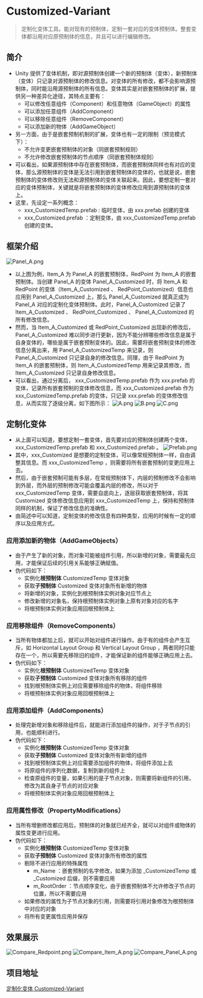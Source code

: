 # Customized-Variant

> 定制化变体工具。能对现有的预制体，定制一套对应的变体预制体。整套变体都沿用对应原预制体的信息，并且可以进行编辑修改。

## 简介 
- Unity 提供了变体机制，即对源预制体创建一个新的预制体（变体），新预制体（变体）只记录对源预制体的修改信息。对变体的所有修改，都不会影响源预制体，同时能沿用源预制体的所有信息。变体其实是对嵌套预制体的扩展，提供另一种差异化途径，其特点主要有：
    - 可以修改任意组件（Component）和任意物体（GameObject）的属性
    - 可以添加任意组件（AddComponent）
    - 可以移除任意组件（RemoveComponent）
    - 可以添加新的物体（AddGameObject）
- 另一方面，由于是嵌套预制机制的扩展，变体也有一定的限制（预览模式下）：
    - 不允许变更嵌套预制体的对象（同嵌套预制规则）
    - 不允许修改嵌套预制体的节点顺序（同嵌套预制体规则）
- 可以看出，如果源预制体中存在嵌套预制体，而嵌套预制体同样也有对应的变体，那么源预制体的变体是无法引用到嵌套预制体的变体的，也就是说，嵌套预制体的变体修改则无法和源预制体的变体关联起来。因此，要想定制一套对应的变体预制体，关键就是将嵌套预制体的变体修改应用到源预制体的变体上。
- 这里，先设定一系列概念：
    - xxx_CustomizedTemp.prefab : 临时变体，由 xxx.prefab 创建的变体
    - xxx_Customized.prefab ：定制变体，由 xxx_CustomizedTemp.prefab 创建的变体。

## 框架介绍
![Panel_A.png](/img/Unity/CustomizedVariant/Panel_A.png?raw=true)
- 以上图为例，Item_A 为 Panel_A 的嵌套预制体，RedPoint 为 Item_A 的嵌套预制体。当创建 Panel_A 的变体 Panel_A_Customized 时，将 Item_A 和 RedPoint 的变体（Item_A_Customized 、 RedPoint_Customized）信息也应用到 Panel_A_Customized 上，那么 Panel_A_Customized 就真正成为 Panel_A 对应的定制化变体预制体。此时，Panel_A_Customized 记录了 Item_A_Customized 、 RedPoint_Customized 、 Panel_A_Customized 的所有修改信息。
- 然而，当 Item_A_Customized 或 RedPoint_Customized 出现新的修改后，Panel_A_Customized 难以同步进行更新，因为不能分辨哪些修改信息是属于自身变体的，哪些是属于嵌套预制变体的。因此，需要将嵌套预制变体的修改信息分离出来，用 Panel_A_CustomizedTemp 来记录，则 Panel_A_Customized 只记录自身的修改信息。同理，由于 RedPoint 为 Item_A 的嵌套预制体，则 Item_A_CustomizedTemp 用来记录其修改，而 Item_A_Customized 只记录自身修改信息。
- 可以看出，通过分离后， xxx_CustomizedTemp.prefab 作为 xxx.prefab 的变体，记录所有嵌套预制的变体修改信息，而 xxx_Customized.prefab 作为 xxx_CustomizedTemp.prefab 的变体，只记录 xxx.prefab 的变体修改信息，从而实现了逐级分离，如下图所示：
![A.png](/img/Unity/CustomizedVariant/A.png?raw=true)
![B.png](/img/Unity/CustomizedVariant/B.png?raw=true)
![C.png](/img/Unity/CustomizedVariant/C.png?raw=true)

## 定制化变体
- 从上面可以知道，要想定制一套变体，首先要对应的预制体创建两个变体，xxx_CustomizedTemp.prefab 和 xxx_Customized.prefab 。
![Prefab.png](/img/Unity/CustomizedVariant/Prefab.png?raw=true)
- 其中，xxx_Customized 是想要的定制变体，可以像常规预制体一样，自由调整其信息。而 xxx_CustomizedTemp ，则需要将所有嵌套预制的变更应用上去。
- 然后，由于嵌套预制可能有多层，在常规预制体下，内层的预制修改不会影响到外层，而外层的预制修改可能会覆盖内层的修改，所以对于 xxx_CustomizedTemp 变体，需要自底向上，逐层获取嵌套预制体，将其 Customized 变体修改信息应用到 xxx_CustomizedTemp 上，保持和预制体同样的机制，保证了修改信息的准确性。
- 由简述中可以知道，定制变体的修改信息有四种类型，应用的时候有一定的顺序以及应用方式。

### 应用添加新的物体（AddGameObjects）
- 由于产生了新的对象，而对象可能被组件引用，所以新增的对象，需要最先应用，才能保证后续的引用关系能够正确赋值。
- 伪代码如下：
    - 实例化**根预制体** CustomizedTemp 变体对象
    - 获取**子预制体** Customized 变体对象所有新增的物体
    - 将新增的对象，实例化到根预制体实例对象对应节点上
    - 修改新增的对象名，保持根预制体实例对象上原有对象对应的名字
    - 将根预制体实例对象应用回根预制体上

### 应用移除组件（RemoveComponents）
- 当所有物体都加上后，就可以开始对组件进行操作。由于有的组件会产生互斥，如 Horizontal Layout Group 和 Vertical Layout Group ，两者同时只能存在一个，所以需要先移除旧的组件，才能保证新的组件能够正确应用上去。
- 伪代码如下：
    - 实例化**根预制体** CustomizedTemp 变体对象
    - 获取**子预制体** Customized 变体对象所有移除的组件
    - 找到根预制体实例上对应需要移除组件的物体，将组件移除
    - 将根预制体实例对象应用回根预制体上

### 应用添加组件（AddComponents）
- 处理完新增对象和移除组件后，就能进行添加组件的操作，对于子节点的引用，也能顺利进行。
- 伪代码如下：
    - 实例化**根预制体** CustomizedTemp 变体对象
    - 获取**子预制体** Customized 变体对象所有新增的组件
    - 找到根预制体实例上对应需要添加组件的物体，将组件添加上去
    - 将原组件的序列化数据，复制到新的组件上
    - 检查原组件的变量，如果引用的是子节点对象，则需要将新组件的引用，修改为其自身子节点的对应对象
    - 将根预制体实例对象应用回根预制体上

### 应用属性修改（PropertyModifications）
- 当所有增删修改都应用后，预制体的对象就已经齐全，就可以对组件或物体的属性变更进行应用。
- 伪代码如下：
    - 实例化**根预制体** CustomizedTemp 变体对象
    - 获取**子预制体** Customized 变体对象所有修改的属性
    - 剔除不进行应用的特殊属性
        - m_Name ：嵌套预制的名字修改，如果为添加 _CustomizedTemp 或 _Customized 后缀，则不需要应用
        - m_RootOrder ：节点顺序变化，由于嵌套预制体不允许修改子节点的位置，所以不需要应用
    - 如果修改的属性为子节点对象的引用，则需要将引用对象修改为根预制体中对应的对象
    - 将所有变更属性应用并保存

## 效果展示
![Compare_Redpoint.png](/img/Unity/CustomizedVariant/Compare_Redpoint.png?raw=true)
![Compare_Item_A.png](/img/Unity/CustomizedVariant/Compare_Item_A.png?raw=true)
![Compare_Panel_A.png](/img/Unity/CustomizedVariant/Compare_Panel_A.png?raw=true)


## 项目地址
[定制化变体 Customized-Variant](https://github.com/FallingXun/Customized-Variant.git)
